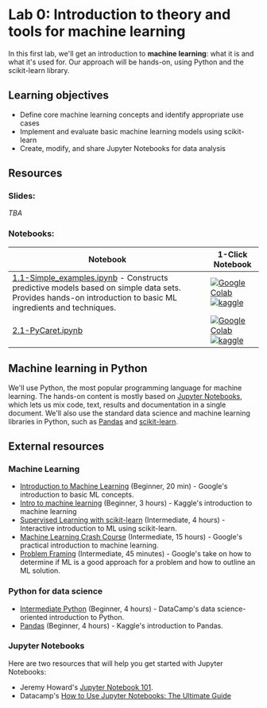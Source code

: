 # Lab 0: Introduction to theory and tools for machine learning

In this first lab, we'll get an introduction to **machine learning**: what it is and what it's used for. Our approach will be hands-on, using Python and the scikit-learn library.

## Learning objectives

- Define core machine learning concepts and identify appropriate use cases
- Implement and evaluate basic machine learning models using scikit-learn
- Create, modify, and share Jupyter Notebooks for data analysis

## Resources

### Slides: 
_TBA_

### Notebooks:

| Notebook | 1-Click Notebook |
|----------|-----------------|
| [1.1-Simple_examples.ipynb](https://nbviewer.org/github/MMIV-ML/ELMED219-2025/blob/main/Lab0-ML/notebooks/1.1-Simple_examples.ipynb) - Constructs predictive models based on simple data sets. Provides hands-on introduction to basic ML ingredients and techniques. | [![Google Colab](https://colab.research.google.com/assets/colab-badge.svg)]()<br>[![kaggle](https://img.shields.io/badge/Kaggle-035a7d?style=for-the-badge&logo=kaggle&logoColor=white)]() |
| [2.1-PyCaret.ipynb]()  | [![Google Colab](https://colab.research.google.com/assets/colab-badge.svg)]() <br> [![kaggle](https://img.shields.io/badge/Kaggle-035a7d?style=for-the-badge&logo=kaggle&logoColor=white)]()  


## Machine learning in Python
We'll use Python, the most popular programming language for machine learning. The hands-on content is mostly based on [Jupyter Notebooks](https://jupyter.org/), which lets us mix code, text, results and documentation in a single document. We'll also use the standard data science and machine learning libraries in Python, such as [Pandas](https://pandas.pydata.org/) and [scikit-learn](https://scikit-learn.org/stable/).


## External resources

### Machine Learning
* [Introduction to Machine Learning](https://developers.google.com/machine-learning/intro-to-ml) (Beginner, 20 min) - Google's introduction to basic ML concepts.
* [Intro to machine learning](https://www.kaggle.com/learn/intro-to-machine-learning) (Beginner, 3 hours) - Kaggle's introduction to machine learning 
* [Supervised Learning with scikit-learn](https://app.datacamp.com/learn/courses/supervised-learning-with-scikit-learn) (Intermediate, 4 hours) - Interactive introduction to ML using scikit-learn.
* [Machine Learning Crash Course](https://developers.google.com/machine-learning/crash-course) (Intermediate, 15 hours) - Google's practical introduction to machine learning.
* [Problem Framing](https://developers.google.com/machine-learning/problem-framing) (Intermediate, 45 minutes) - Google's take on how to determine if ML is a good approach for a problem and how to outline an ML solution.

### Python for data science
* [Intermediate Python](https://app.datacamp.com/learn/courses/intermediate-python-for-data-science) (Beginner, 4 hours) - DataCamp's data science-oriented introduction to Python.
* [Pandas](https://www.kaggle.com/learn/pandas) (Beginner, 4 hours) - Kaggle's introduction to Pandas.

### Jupyter Notebooks
Here are two resources that will help you get started with Jupyter Notebooks:
* Jeremy Howard's [Jupyter Notebook 101](https://www.kaggle.com/code/jhoward/jupyter-notebook-101).
* Datacamp's [How to Use Jupyter Notebooks: The Ultimate Guide](https://www.datacamp.com/tutorial/tutorial-jupyter-notebook)
